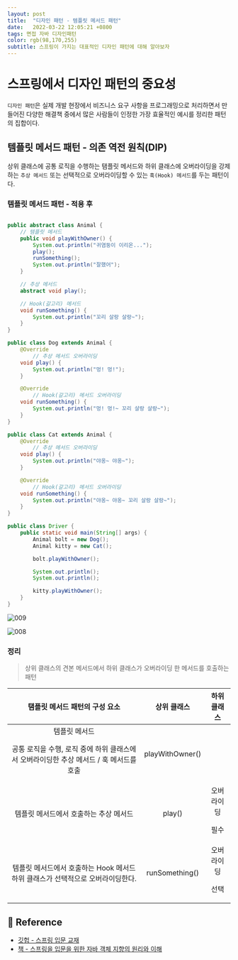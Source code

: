 ```yaml
---
layout: post 
title:  "디자인 패턴 - 템플릿 메서드 패턴"
date:   2022-03-22 12:05:21 +0800 
tags: 면접 자바 디자인패턴
color: rgb(98,170,255)
subtitle: 스프링이 가지는 대표적인 디자인 패턴에 대해 알아보자
--- 
```


 
# 스프링에서 디자인 패턴의 중요성

`디자인 패턴`은 실제 개발 현장에서 비즈니스 요구 사항을 프로그래밍으로 처리하면서 만들어진 다양한 해결책 중에서 많은 사람들이
인정한 가장 효율적인 예시를 정리한 패턴의 집합이다.

##  템플릿 메서드 패턴 - 의존 역전 원칙(DIP)


상위 클래스에 공통 로직을 수행하는 탬플릿 메서드와 하위 클래스에 오버라이딩을 강제하는 `추상 메서드` 
또는 선택적으로 오버라이딩할 수 있는 `훅(Hook) 메서드`를 두는 패턴이다.

### 템플릿 메서드 패턴 - 적용 후

```java

public abstract class Animal {
    // 템플릿 메서드
    public void playWithOwner() {
        System.out.println("귀염둥이 이리온...");
        play();
        runSomething();
        System.out.println("잘했어");
    }

    // 추상 메서드
    abstract void play();

    // Hook(갈고리) 메서드
    void runSomething() {
        System.out.println("꼬리 살랑 살랑~");
    }
}

public class Dog extends Animal {
    @Override
        // 추상 메서드 오버라이딩
    void play() {
        System.out.println("멍! 멍!");
    }

    @Override
        // Hook(갈고리) 메서드 오버라이딩
    void runSomething() {
        System.out.println("멍! 멍!~ 꼬리 살랑 살랑~");
    }
}

public class Cat extends Animal {
    @Override
        // 추상 메서드 오버라이딩
    void play() {
        System.out.println("야옹~ 야옹~");
    }

    @Override
        // Hook(갈고리) 메서드 오버라이딩
    void runSomething() {
        System.out.println("야옹~ 야옹~ 꼬리 살랑 살랑~");
    }
}

public class Driver {
    public static void main(String[] args) {
        Animal bolt = new Dog();
        Animal kitty = new Cat();

        bolt.playWithOwner();

        System.out.println();
        System.out.println();

        kitty.playWithOwner();
    }
}

```
![009](https://user-images.githubusercontent.com/65659478/159503391-d99b286a-15b4-46de-b1c4-9d109c436293.jpg)

![008](https://user-images.githubusercontent.com/65659478/159503401-8dd232f2-bbce-474b-a858-212808f3dbb3.jpg)


### 정리

> 상위 클래스의 견본 메서드에서 하위 클래스가 오버라이딩 한 메서드를 호출하는 패턴

|탬플릿 메서드 패턴의 구성 요소| 상위 클래스 |하위 클래스|
|:---:|:---:|:---:|
|템플릿 메서드<p> 공통 로직을 수행, 로직 중에 하위 클래스에서 오버라이딩한 추상 메서드 / 훅 메서드를 호출|playWithOwner()||
|템플릿 메서드에서 호출하는 추상 메서드|play()|오버라이딩 <p>필수|
|템플릿 메서드에서 호출하는 Hook 메서드 하위 클래스가 선택적으로 오버라이딩한다.|runSomething()|오버라이딩 <p> 선택|

## 🧾 Reference
- [깃헙 - 스프링 입문 교재](https://github.com/expert0226/oopinspring)
- [책 - 스프링을 입문을 위한 자바 객체 지향의 원리와 이해](https://www.aladin.co.kr/shop/wproduct.aspx?ItemId=55641908)


